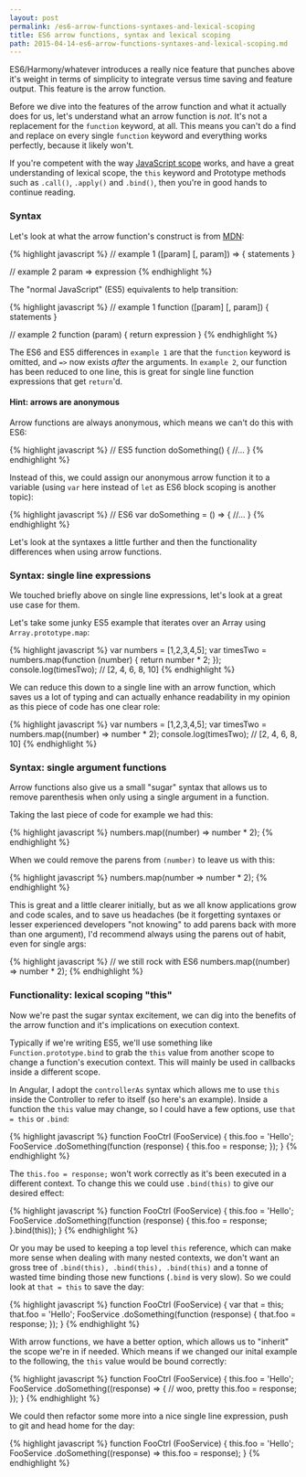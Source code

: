 ```yaml
---
layout: post
permalink: /es6-arrow-functions-syntaxes-and-lexical-scoping
title: ES6 arrow functions, syntax and lexical scoping
path: 2015-04-14-es6-arrow-functions-syntaxes-and-lexical-scoping.md
---
```


ES6/Harmony/whatever introduces a really nice feature that punches above it's weight in terms of simplicity to integrate versus time saving and feature output. This feature is the arrow function.

Before we dive into the features of the arrow function and what it actually does for us, let's understand what an arrow function is _not_. It's not a replacement for the `function` keyword, at all. This means you can't do a find and replace on every single `function` keyword and everything works perfectly, because it likely won't.

If you're competent with the way [JavaScript scope](//toddmotto.com/everything-you-wanted-to-know-about-javascript-scope) works, and have a great understanding of lexical scope, the `this` keyword and Prototype methods such as `.call()`, `.apply()` and `.bind()`, then you're in good hands to continue reading.

### Syntax
Let's look at what the arrow function's construct is from [MDN](https://developer.mozilla.org/en-US/docs/Web/JavaScript/Reference/Functions/Arrow_functions):

{% highlight javascript %}
// example 1
([param] [, param]) => {
  statements
}

// example 2
param => expression
{% endhighlight %}

The "normal JavaScript" (ES5) equivalents to help transition:

{% highlight javascript %}
// example 1
function ([param] [, param]) {
  statements
}

// example 2
function (param) {
  return expression
}
{% endhighlight %}

The ES6 and ES5 differences in `example 1` are that the `function` keyword is omitted, and `=>` now exists _after_ the arguments. In `example 2`, our function has been reduced to one line, this is great for single line function expressions that get `return`'d.

#### Hint: arrows are anonymous
Arrow functions are always anonymous, which means we can't do this with ES6:

{% highlight javascript %}
// ES5
function doSomething() {
  //...
}
{% endhighlight %}

Instead of this, we could assign our anonymous arrow function it to a variable (using `var` here instead of `let` as ES6 block scoping is another topic):

{% highlight javascript %}
// ES6
var doSomething = () => {
  //...
}
{% endhighlight %}

Let's look at the syntaxes a little further and then the functionality differences when using arrow functions.

### Syntax: single line expressions
We touched briefly above on single line expressions, let's look at a great use case for them.

Let's take some junky ES5 example that iterates over an Array using `Array.prototype.map`:

{% highlight javascript %}
var numbers = [1,2,3,4,5];
var timesTwo = numbers.map(function (number) {
  return number * 2;
});
console.log(timesTwo); // [2, 4, 6, 8, 10]
{% endhighlight %}

We can reduce this down to a single line with an arrow function, which saves us a lot of typing and can actually enhance readability in my opinion as this piece of code has one clear role:

{% highlight javascript %}
var numbers = [1,2,3,4,5];
var timesTwo = numbers.map((number) => number * 2);
console.log(timesTwo); // [2, 4, 6, 8, 10]
{% endhighlight %}

### Syntax: single argument functions
Arrow functions also give us a small "sugar" syntax that allows us to remove parenthesis when only using a single argument in a function.

Taking the last piece of code for example we had this:

{% highlight javascript %}
numbers.map((number) => number * 2);
{% endhighlight %}

When we could remove the parens from `(number)` to leave us with this:

{% highlight javascript %}
numbers.map(number => number * 2);
{% endhighlight %}

This is great and a little clearer initially, but as we all know applications grow and code scales, and to save us headaches (be it forgetting syntaxes or lesser experienced developers "not knowing" to add parens back with more than one argument), I'd recommend always using the parens out of habit, even for single args:

{% highlight javascript %}
// we still rock with ES6
numbers.map((number) => number * 2);
{% endhighlight %}

### Functionality: lexical scoping "this"
Now we're past the sugar syntax excitement, we can dig into the benefits of the arrow function and it's implications on execution context.

Typically if we're writing ES5, we'll use something like `Function.prototype.bind` to grab the `this` value from another scope to change a function's execution context. This will mainly be used in callbacks inside a different scope.

In Angular, I adopt the `controllerAs` syntax which allows me to use `this` inside the Controller to refer to itself (so here's an example). Inside a function the `this` value may change, so I could have a few options, use `that = this` or `.bind`:

{% highlight javascript %}
function FooCtrl (FooService) {
  this.foo = 'Hello';
  FooService
  .doSomething(function (response) {
    this.foo = response;
  });
}
{% endhighlight %}

The `this.foo = response;` won't work correctly as it's been executed in a different context. To change this we could use `.bind(this)` to give our desired effect:

{% highlight javascript %}
function FooCtrl (FooService) {
  this.foo = 'Hello';
  FooService
  .doSomething(function (response) {
    this.foo = response;
  }.bind(this));
}
{% endhighlight %}

Or you may be used to keeping a top level `this` reference, which can make more sense when dealing with many nested contexts, we don't want an gross tree of `.bind(this), .bind(this), .bind(this)` and a tonne of wasted time binding those new functions (`.bind` is very slow). So we could look at `that = this` to save the day:

{% highlight javascript %}
function FooCtrl (FooService) {
  var that = this;
  that.foo = 'Hello';
  FooService
  .doSomething(function (response) {
    that.foo = response;
  });
}
{% endhighlight %}

With arrow functions, we have a better option, which allows us to "inherit" the scope we're in if needed. Which means if we changed our inital example to the following, the `this` value would be bound correctly:

{% highlight javascript %}
function FooCtrl (FooService) {
  this.foo = 'Hello';
  FooService
  .doSomething((response) => { // woo, pretty
    this.foo = response;
  });
}
{% endhighlight %}

We could then refactor some more into a nice single line expression, push to git and head home for the day:

{% highlight javascript %}
function FooCtrl (FooService) {
  this.foo = 'Hello';
  FooService
  .doSomething((response) => this.foo = response);
}
{% endhighlight %}

